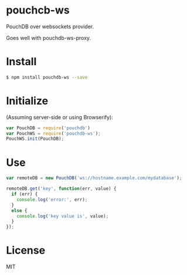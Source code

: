 # pouchcb-ws

PouchDB over websockets provider.

Goes well with pouchdb-ws-proxy.

# Install

```bash
$ npm install pouchdb-ws --save
```

# Initialize

(Assuming server-side or using Browserify):

```javascript
var PouchDB = require('pouchdb')
var PouchWS = require('pouchdb-ws');
PouchWS.init(PouchDB);
```

# Use

```javascript
var remoteDB = new PouchDB('ws://hostname.example.com/mydatabase');

remoteDB.get('key', function(err, value) {
  if (err) {
    console.log('error:', err);
  }
  else {
    console.log('key value is', value);
  }
});
```

# License

MIT